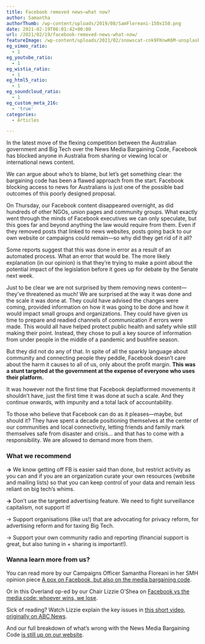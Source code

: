 ```yaml
---
title: Facebook removed news—what now?
author: Samantha
authorThumb: /wp-content/uploads/2019/08/SamFloreani-150x150.png
date: 2021-02-19T06:01:42+00:00
url: /2021/02/19/facebook-removed-news-what-now/
featureImage: /wp-content/uploads/2021/02/snowscat-cnk9FKnwK6M-unsplash-scaled-1.jpg
eg_vimeo_ratio:
  - 1
eg_youtube_ratio:
  - 1
eg_wistia_ratio:
  - 1
eg_html5_ratio:
  - 1
eg_soundcloud_ratio:
  - 1
eg_custom_meta_216:
  - 'true'
categories:
  - Articles

---
```

In the latest move of the flexing competition between the Australian government and Big Tech over the News Media Bargaining Code, Facebook has blocked anyone in Australia from sharing or viewing local or international news content.

We can argue about who’s to blame, but let’s get something clear: the bargaining code has been a flawed approach from the start. Facebook blocking access to news for Australians is just one of the possible bad outcomes of this poorly designed proposal.

On Thursday, our Facebook content disappeared overnight, as did hundreds of other NGOs, union pages and community groups. What exactly went through the minds of Facebook executives we can only speculate, but this goes far and beyond anything the law would require from them. Even if they removed posts that linked to news websites, posts going back to our own website or campaigns could remain—so why did they get rid of it all?

Some reports suggest that this was done in error as a result of an automated process. What an error that would be. The more likely explanation (in our opinion) is that they’re trying to make a point about the potential impact of the legislation before it goes up for debate by the Senate next week.

Just to be clear we are not surprised by them removing news content—they’ve threatened as much! We are surprised at the way it was done and the scale it was done at. They could have advised the changes were coming, provided information on how it was going to be done and how it would impact small groups and organizations. They could have given us time to prepare and readied channels of communication if errors were made. This would all have helped protect public health and safety while still making their point. Instead, they chose to pull a key source of information from under people in the middle of a pandemic and bushfire season.

But they did not do any of that. In spite of all the sparkly language about community and connecting people they peddle, Facebook doesn&#8217;t care about the harm it causes to all of us, only about the profit margin. **This was a stunt targeted at the government at the expense of everyone who uses their platform.**

It was however not the first time that Facebook deplatformed movements it shouldn’t have, just the first time it was done at such a scale. And they continue onwards, with impunity and a total lack of accountability.

To those who believe that Facebook can do as it pleases—maybe, but should it? They have spent a decade positioning themselves at the center of our communities and local connectivity, letting friends and family mark themselves safe from disaster and crisis… and that has to come with a responsibility. We are allowed to demand more from them.

### **What we recommend**

**→** We know getting off FB is easier said than done, but restrict activity as you can and if you are an organization curate your own resources (website and mailing lists) so that you can keep control of your data and remain less reliant on big tech’s whims.

**→** Don’t use the targeted advertising feature. We need to fight surveillance capitalism, not support it!

→ Support organisations (like us!) that are advocating for privacy reform, for advertising reform and for taxing Big Tech.

→ Support your own community radio and reporting (financial support is great, but also tuning in + sharing is important!).

### **Wanna learn more from us?**

You can read more by our Campaigns Officer Samantha Floreani in her SMH opinion piece [A pox on Facebook, but also on the media bargaining code][1].

Or in this Overland op-ed by our Chair Lizzie O’Shea on [Facebook vs the media code: whoever wins, we lose][2]. 

Sick of reading? Watch Lizzie explain the key issues in [this short video, originally on ABC News][3]. 

And our full breakdown of what’s wrong with the News Media Bargaining Code [is still up on our website][4].

 [1]: https://www.smh.com.au/national/a-pox-on-facebook-but-also-on-the-media-bargaining-code-20210218-p573qb.html
 [2]: https://overland.org.au/2021/02/facebook-vs-the-media-code-whoever-wins-we-lose/
 [3]: https://www.youtube.com/watch?v=KxgGlvut5hA
 [4]: https://digitalrightswatch.org.au/2020/09/15/blog-the-news-media-bargaining-code-is-not-fit-for-any-purpose/